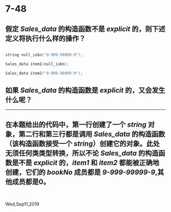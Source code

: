 # 7-48

## 假定 _Sales_data_ 的构造函数不是 _explicit_ 的，则下述定义将执行什么样的操作？

```c++

string null_isbn("9-999-99999-9");

Sales_data item1(null_isbn);

Sales_data item2("9-999-99999-9");

```
## 如果 _Sales_data_ 的构造函数是 _explicit_ 的，又会发生什么呢？

---

## 在本题给出的代码中，第一行创建了一个 _string_ 对象，第二行和第三行都是调用 _Sales_data_ 的构造函数（该构造函数接受一个 _string_）创建它的对象。此处无须任何类类型转换，所以不论 _Sales_data_ 的构造函数是不是 _explicit_ 的，_item1_ 和 _item2_ 都能被正确地创建，它们的 _bookNo_ 成员都是 _9-999-99999-9_,其他成员都是0。

&nbsp;

Wed,Sep11,2019